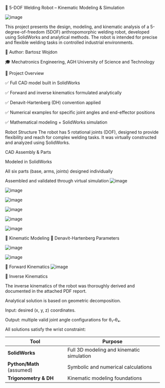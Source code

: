 🤖 5-DOF Welding Robot – Kinematic Modeling & Simulation

![image](https://github.com/user-attachments/assets/6064e07f-f151-4632-926a-ae4558f96e22)

This project presents the design, modeling, and kinematic analysis of a 5-degree-of-freedom (5DOF) anthropomorphic welding robot, developed using SolidWorks and analytical methods. The robot is intended for precise and flexible welding tasks in controlled industrial environments.

📘 Author: Bartosz Wojdon

🎓 Mechatronics Engineering, AGH University of Science and Technology


📌 Project Overview

✅ Full CAD model built in SolidWorks

✅ Forward and inverse kinematics formulated analytically

✅ Denavit-Hartenberg (DH) convention applied

✅ Numerical examples for specific joint angles and end-effector positions

✅ Mathematical modeling + SolidWorks simulation


Robot Structure
The robot has 5 rotational joints (DOF), designed to provide flexibility and reach for complex welding tasks. It was virtually constructed and analyzed using SolidWorks.


CAD Assembly & Parts

Modeled in SolidWorks

All six parts (base, arms, joints) designed individually

Assembled and validated through virtual simulation
![image](https://github.com/user-attachments/assets/0d700a51-7dc4-4b42-b0ba-bb00f3cc907e)

![image](https://github.com/user-attachments/assets/5186a953-f16b-40eb-a3ea-ba5ead44f44f)

![image](https://github.com/user-attachments/assets/46b5e495-ab5f-4b4a-a930-37fb27708916)

![image](https://github.com/user-attachments/assets/10cc32fa-e6c2-4d98-8af4-0f55a48d2f7c)

![image](https://github.com/user-attachments/assets/083a2846-5aa4-4e67-bd84-b2559c8e47a5)

![image](https://github.com/user-attachments/assets/e341a49c-4dc2-44ce-9c7a-985229d648c7)


🧮 Kinematic Modeling
🔧 Denavit-Hartenberg Parameters

![image](https://github.com/user-attachments/assets/897dfce3-0951-4253-b3bf-4723d5312e49)

![image](https://github.com/user-attachments/assets/417bbe8c-30b5-4f3e-ab7f-c28eea30a145)


🔁 Forward Kinematics
![image](https://github.com/user-attachments/assets/bab3b3cb-2e1e-4320-906f-f2d3479817a9)

🔄 Inverse Kinematics

The inverse kinematics of the robot was thoroughly derived and documented in the attached PDF report.

Analytical solution is based on geometric decomposition.

Input: desired (x, y, z) coordinates.

Output: multiple valid joint angle configurations for θ₁–θ₄.

All solutions satisfy the wrist constraint:


| Tool                      | Purpose                                   |
| ------------------------- | ----------------------------------------- |
| **SolidWorks**            | Full 3D modeling and kinematic simulation |
| **Python/Math** (assumed) | Symbolic and numerical calculations       |
| **Trigonometry & DH**     | Kinematic modeling foundations            |
